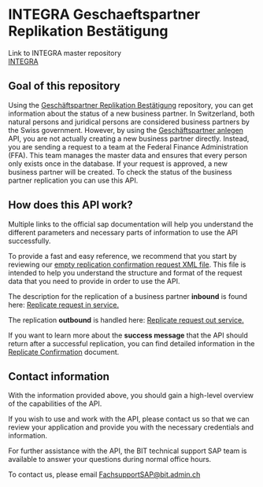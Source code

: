 # INTEGRA Geschaeftspartner Replikation Bestätigung

Link to INTEGRA master repository  
[INTEGRA](https://github.com/Integra-SUPERB/INTEGRA)


## Goal of this repository
Using the [Geschäftspartner Replikation Bestätigung](https://github.com/Integra-SUPERB/INTEGRA_Geschaeftspartner-replikation) repository, you can get information about the status of a new business partner. In Switzerland, both natural persons and juridical persons are considered business partners by the Swiss government. However, by using the [Geschäftspartner anlegen](https://github.com/Integra-SUPERB/INTEGRA_Geschaeftspartner-anlegen) API, you are not actually creating a new business partner directly. Instead, you are sending a request to a team at the Federal Finance Administration (FFA). This team manages the master data and ensures that every person only exists once in the database. If your request is approved, a new business partner will be created. To check the status of the business partner replication you can use this API.

## How does this API work?
Multiple links to the official sap documentation will help you understand the different parameters and necessary parts of information to use the API successfully. 

To provide a fast and easy reference, we recommend that you start by reviewing our [empty replication confirmation request XML file](https://github.com/Integra-SUPERB/INTEGRA_Geschaeftspartner-replikation/blob/main/BusinessPartnerSUITEBulkReplicateConfirmation_Out.xml). This file is intended to help you understand the structure and format of the request data that you need to provide in order to use the API.

The description for the replication of a business partner **inbound** is found here: [Replicate request in service.](https://api.sap.com/api/OP_BUSINESSPARTNERSUITEBULKREPLIC/resource)

The replication **outbound** is handled here: [Replicate request out service.](https://api.sap.com/api/OP_CO_MDG_BP_RPLCTRQ/resource)

If you want to learn more about the **success message** that the API should return after a successful replication, you can find detailed information in the [Replicate Confirmation](https://help.sap.com/docs/SAP_S4HANA_ON-PREMISE/44e06f22436c43e582db6ccd5250e29b/f69dc6a7cd2f418f9ae309b2906f2c57.html?locale=en-US) document.

## Contact information
With the information provided above, you should gain a high-level overview of the capabilities of the API. 

If you wish to use and work with the API, please contact us so that we can review your application and provide you with the necessary credentials and information.

For further assistance with the API, the BIT technical support SAP team is available to answer your questions during normal office hours.

To contact us, please email FachsupportSAP@bit.admin.ch
